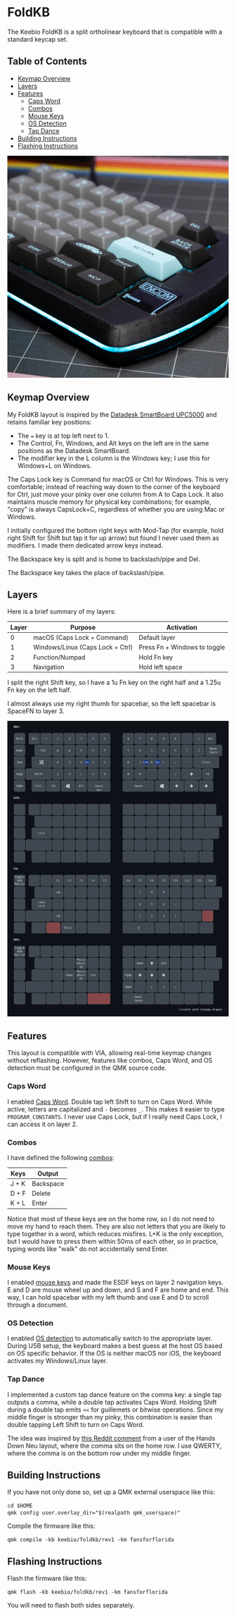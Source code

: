 # FoldKB

The Keebio FoldKB is a split ortholinear keyboard that is compatible with a standard keycap set.

## Table of Contents
- [Keymap Overview](#keymap-overview)
- [Layers](#layers)
- [Features](#features)
  - [Caps Word](#caps-word)
  - [Combos](#combos)
  - [Mouse Keys](#mouse-keys)
  - [OS Detection](#os-detection)
  - [Tap Dance](#tap-dance)
- [Building Instructions](#building-instructions)
- [Flashing Instructions](#flashing-instructions)

![Keebio FoldKB](images/foldkb.webp)

## Keymap Overview

My FoldKB layout is inspired by the [Datadesk SmartBoard UPC5000](https://www.reddit.com/r/MechanicalKeyboards/comments/cn4gc8/i_have_been_using_this_datadesk_smartboard/) and retains familiar key positions:

- The `=` key is at top left next to 1.
- The Control, Fn, Windows, and Alt keys on the left are in the same positions as the Datadesk SmartBoard.
- The modifier key in the L column is the Windows key; I use this for Windows+L on Windows.

The Caps Lock key is Command for macOS or Ctrl for Windows. This is very comfortable; instead of reaching way down to the corner of the keyboard for Ctrl, just move your pinky over one column from A to Caps Lock. It also maintains muscle memory for physical key combinations; for example, "copy" is always CapsLock+C, regardless of whether you are using Mac or Windows.

I initially configured the bottom right keys with Mod-Tap (for example, hold right Shift for Shift but tap it for up arrow) but found I never used them as modifiers. I made them dedicated arrow keys instead.

The Backspace key is split and is home to backslash/pipe and Del.

The Backspace key takes the place of backslash/pipe.

## Layers

Here is a brief summary of my layers:

|Layer|Purpose|Activation|
|---|---|---|
|0|macOS (Caps Lock = Command)|Default layer|
|1|Windows/Linux (Caps Lock = Ctrl)|Press Fn + Windows to toggle|
|2|Function/Numpad|Hold Fn key|
|3|Navigation|Hold left space|

I split the right Shift key, so I have a 1u Fn key on the right half and a 1.25u Fn key on the left half.

I almost always use my right thumb for spacebar, so the left spacebar is SpaceFN to layer 3.

![keymap](images/my_keymap.png)

## Features

This layout is compatible with VIA, allowing real-time keymap changes without reflashing. However, features like combos, Caps Word, and OS detection must be configured in the QMK source code.

### Caps Word

I enabled [Caps Word](https://docs.qmk.fm/feature_caps_word). Double tap left Shift to turn on Caps Word. While active, letters are capitalized and `-` becomes `_`. This makes it easier to type `PROGRAM_CONSTANTS`. I never use Caps Lock, but if I really need Caps Lock, I can access it on layer 2.

### Combos

I have defined the following [combos](https://docs.qmk.fm/features/combo):

|Keys|Output|
|---|---|
|J + K|Backspace|
|D + F|Delete|
|K + L|Enter|

Notice that most of these keys are on the home row, so I do not need to move my hand to reach them. They are also not letters that you are likely to type together in a word, which reduces misfires. L+K is the only exception, but I would have to press them within 50ms of each other, so in practice, typing words like "walk" do not accidentally send Enter.

### Mouse Keys

I enabled [mouse keys](https://docs.qmk.fm/features/mouse_keys) and made the ESDF keys on layer 2 navigation keys. E and D are mouse wheel up and down, and S and F are home and end. This way, I can hold spacebar with my left thumb and use E and D to scroll through a document.

### OS Detection

I enabled [OS detection](https://docs.qmk.fm/features/os_detection) to automatically switch to the appropriate layer. During USB setup, the keyboard makes a best guess at the host OS based on OS specific behavior. If the OS is neither macOS nor iOS, the keyboard activates my Windows/Linux layer.

### Tap Dance

I implemented a custom tap dance feature on the comma key: a single tap outputs a comma, while a double tap activates Caps Word. Holding Shift during a double tap emits `<<` for guillemets or bitwise operations. Since my middle finger is stronger than my pinky, this combination is easier than double tapping Left Shift to turn on Caps Word.

The idea was inspired by [this Reddit comment](https://www.reddit.com/r/ErgoMechKeyboards/comments/1n201er/comment/nb2tg1s/) from a user of the Hands Down Neu layout, where the comma sits on the home row. I use QWERTY, where the comma is on the bottom row under my middle finger.

## Building Instructions

If you have not only done so, set up a QMK external userspace like this:

```
cd $HOME
qmk config user.overlay_dir="$(realpath qmk_userspace)"
```

Compile the firmware like this:

```
qmk compile -kb keebio/foldkb/rev1 -km fansforflorida
```

## Flashing Instructions

Flash the firmware like this:

```
qmk flash -kb keebio/foldkb/rev1 -km fansforflorida
```

You will need to flash both sides separately.
